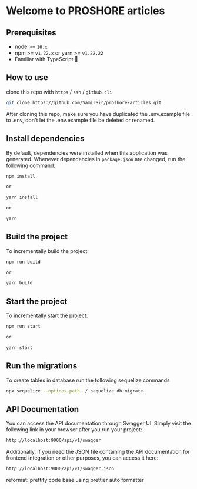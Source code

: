 # Welcome to PROSHORE articles

## Prerequisites

- node >= `16.x`
- npm >= `v1.22.x` or yarn >= `v1.22.22`
- Familiar with TypeScript 💪

## How to use

clone this repo with `https` / `ssh` / `github cli`

```sh
git clone https://github.com/SamirSir/proshore-articles.git
```

After cloning this repo, make sure you have duplicated the .env.example file to .env, don't let the .env.example file be deleted or renamed.

## Install dependencies

By default, dependencies were installed when this application was generated.
Whenever dependencies in `package.json` are changed, run the following command:

```sh
npm install

or

yarn install

or

yarn
```

## Build the project

To incrementally build the project:

```sh
npm run build

or

yarn build
```

## Start the project

To incrementally start the project:

```sh
npm run start

or

yarn start
```

## Run the migrations

To create tables in database run the following sequelize commands

```sh
npx sequelize --options-path ./.sequelize db:migrate
```

## API Documentation

You can access the API documentation through Swagger UI.
Simply visit the following link in your browser after you run your project:

```sh
http://localhost:9000/api/v1/swagger
```

Additionally, if you need the JSON file containing the API documentation for frontend integration or other purposes, you can access it here:

```sh
http://localhost:9000/api/v1/swagger.json
```

reformat: prettify code bsae using prettier auto formatter
